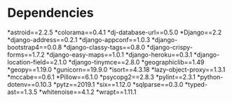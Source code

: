 # Dependencies
*astroid==2.2.5
*colorama==0.4.1
*dj-database-url==0.5.0
*Django==2.2
*django-address==0.2.1
*django-appconf==1.0.3
*django-bootstrap4==0.0.8
*django-classy-tags==0.8.0
*django-crispy-forms==1.7.2
*django-easy-maps==1.0.1
*django-heroku==0.3.1
*django-location-field==2.1.0
*django-tinymce==2.8.0
*geographiclib==1.49
*geopy==1.19.0
*gunicorn==19.9.0
*isort==4.3.18
*lazy-object-proxy==1.3.1
*mccabe==0.6.1
*Pillow==6.1.0
*psycopg2==2.8.3
*pylint==2.3.1
*python-dotenv==0.10.3
*pytz==2019.1
*six==1.12.0
*sqlparse==0.3.0
*typed-ast==1.3.5
*whitenoise==4.1.2
*wrapt==1.11.1
